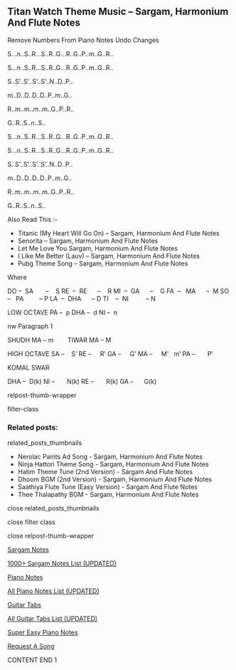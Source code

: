 
## Titan Watch Theme Music – Sargam, Harmonium And Flute Notes

Remove Numbers From Piano Notes
Undo Changes

S…n..S..R…S..R..G…R..G..P..m..G..R..

S…n..S..R…S..R..G…R..G..P..m..G..R..

S..S’..S’..S’..S’..N..D..P..

m..D..D..D..D..P..m..G..

R..m..m..m..m..G..P..R..

G..R..S..n..S..



S…n..S..R…S..R..G…R..G..P..m..G..R..

S…n..S..R…S..R..G…R..G..P..m..G..R..

S..S’..S’..S’..S’..N..D..P..

m..D..D..D..D..P..m..G..

R..m..m..m..m..G..P..R..

G..R..S..n..S..



Also Read This :-

* Titanic (My Heart Will Go On) – Sargam, Harmonium And Flute Notes
* Senorita – Sargam, Harmonium And Flute Notes
* Let Me Love You Sargam, Harmonium And Flute Notes
* I Like Me Better (Lauv) – Sargam, Harmonium And Flute Notes
* Pubg Theme Song – Sargam, Harmonium And Flute Notes

Where

DO –  SA       –    S
RE  –  RE      –    R
MI  –  GA      –    G
FA  –   MA      –  M
SO  –   PA         – P
LA  –  DHA      – D
TI    –  NI          – N

LOW OCTAVE
PA –  p
DHA –  d
NI –  n

nw Paragraph 1

SHUDH MA – m        TIWAR MA – M

HIGH OCTAVE
SA –    S’
RE –     R’
GA –     G’
MA –     M’   m’
PA –       P’

KOMAL SWAR

DHA –  D(k)
NI –       N(k)
RE –       R(k)
GA –      G(k)

relpost-thumb-wrapper

filter-class

### Related posts:

related_posts_thumbnails

* Nerolac Paints Ad Song - Sargam, Harmonium And Flute Notes
* Ninja Hattori Theme Song - Sargam, Harmonium And Flute Notes
* Hatim Theme Tune (2nd Version) - Sargam And Flute Notes
* Dhoom BGM (2nd Version) - Sargam, Harmonium And Flute Notes
* Saathiya Flute Tune (Easy Version) - Sargam And Flute Notes
* Thee Thalapathy BGM - Sargam, Harmonium And Flute Notes

close related_posts_thumbnails

close filter class

close relpost-thumb-wrapper

[Sargam Notes](https://www.notationsworld.com/sargam-notes.html)

[1000+ Sargam Notes List (UPDATED)](https://www.notationsworld.com/all-songs-list-sargam-notes.html)

[Piano Notes](https://www.notationsworld.com/piano-notes.html)

[All Piano Notes List (UPDATED)](https://www.notationsworld.com/all-songs-list-piano-notes.html)

[Guitar Tabs](https://www.notationsworld.com/guitar-tabs.html)

[All Guitar Tabs List (UPDATED)](https://www.notationsworld.com/all-songs-list-guitar-tabs.html)

[Super Easy Piano Notes](https://studywall.in/)

[Request A Song](https://www.notationsworld.com/request-a-song.html)

CONTENT END 1


